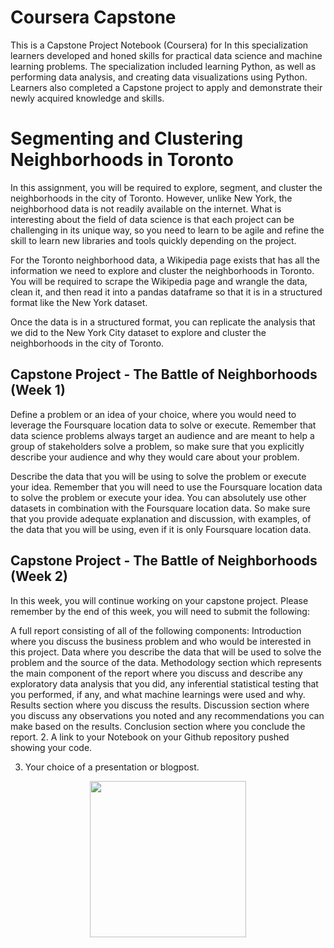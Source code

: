 # Coursera Capstone

This is a Capstone Project Notebook (Coursera) for In this specialization learners developed and honed skills for practical data science and machine learning problems. The specialization included learning Python, as well as performing data analysis, and creating data visualizations using Python. Learners also completed a Capstone project to apply and demonstrate their newly acquired knowledge and skills.

Segmenting and Clustering Neighborhoods in Toronto
==========
In this assignment, you will be required to explore, segment, and cluster the neighborhoods in the city of Toronto. However, unlike New York, the neighborhood data is not readily available on the internet. What is interesting about the field of data science is that each project can be challenging in its unique way, so you need to learn to be agile and refine the skill to learn new libraries and tools quickly depending on the project.

For the Toronto neighborhood data, a Wikipedia page exists that has all the information we need to explore and cluster the neighborhoods in Toronto. You will be required to scrape the Wikipedia page and wrangle the data, clean it, and then read it into a pandas dataframe so that it is in a structured format like the New York dataset.

Once the data is in a structured format, you can replicate the analysis that we did to the New York City dataset to explore and cluster the neighborhoods in the city of Toronto.

Capstone Project - The Battle of Neighborhoods (Week 1)
--------------------
Define a problem or an idea of your choice, where you would need to leverage the Foursquare location data to solve or execute. Remember that data science problems always target an audience and are meant to help a group of stakeholders solve a problem, so make sure that you explicitly describe your audience and why they would care about your problem.

Describe the data that you will be using to solve the problem or execute your idea. Remember that you will need to use the Foursquare location data to solve the problem or execute your idea. You can absolutely use other datasets in combination with the Foursquare location data. So make sure that you provide adequate explanation and discussion, with examples, of the data that you will be using, even if it is only Foursquare location data.

Capstone Project - The Battle of Neighborhoods (Week 2)
--------------------
In this week, you will continue working on your capstone project. Please remember by the end of this week, you will need to submit the following:

A full report consisting of all of the following components:
Introduction where you discuss the business problem and who would be interested in this project.
Data where you describe the data that will be used to solve the problem and the source of the data.
Methodology section which represents the main component of the report where you discuss and describe any exploratory data analysis that you did, any inferential statistical testing that you performed, if any, and what machine learnings were used and why.
Results section where you discuss the results.
Discussion section where you discuss any observations you noted and any recommendations you can make based on the results.
Conclusion section where you conclude the report.
2. A link to your Notebook on your Github repository pushed showing your code.

3. Your choice of a presentation or blogpost. 

<p align="center">
  <img src="https://grupoavante.org/media/catalog/product/cache/1/thumbnail/600x/17f82f742ffe127f42dca9de82fb58b1/t/o/toyo_open_country_at2_wo_11.jpg" width="250"/>
</p>

